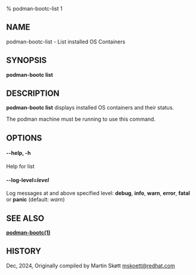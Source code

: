 % podman-bootc-list 1

## NAME
podman-bootc-list - List installed OS Containers

## SYNOPSIS
**podman-bootc list**

## DESCRIPTION
**podman-bootc list** displays installed OS containers and their status.

The podman machine must be running to use this command.

## OPTIONS

#### **--help**, **-h**
Help for list

#### **--log-level**=*level*
Log messages at and above specified level: __debug__, __info__, __warn__, __error__, __fatal__ or __panic__ (default: _warn_)

## SEE ALSO

**[podman-bootc(1)](podman-bootc.1.md)**

## HISTORY
Dec, 2024, Originally compiled by Martin Skøtt <mskoett@redhat.com>
